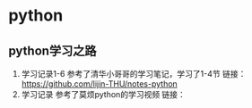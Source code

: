 # python
## python学习之路
1. 学习记录1-6 参考了清华小哥哥的学习笔记，学习了1-4节
链接： https://github.com/lijin-THU/notes-python
2. 学习记录 参考了莫烦python的学习视频
链接：
